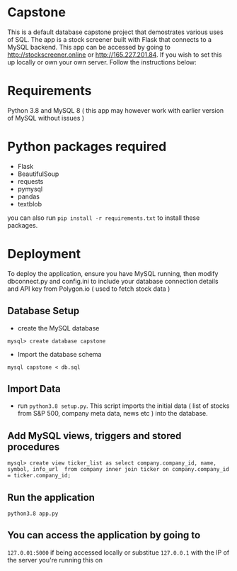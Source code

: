 # Capstone
This is a default database capstone project that demostrates various uses of SQL. The app is a stock screener built with Flask that connects to a MySQL backend. This app can be accessed by going to http://stockscreener.online or http://165.227.201.84. If you wish to set this up locally or own your own server. Follow the instructions below:

# Requirements
Python 3.8 and MySQL 8 ( this app may however work with earlier version of MySQL without issues )

# Python packages required
- Flask
- BeautifulSoup
- requests
- pymysql 
- pandas
- textblob 

you can also run `pip install -r requirements.txt` to install these packages. 

# Deployment
To deploy the application, ensure you have MySQL running, then modify dbconnect.py and config.ini to include your database connection details and API key from Polygon.io ( used to fetch stock data )


## Database Setup
- create the MySQL database

```
mysql> create database capstone
``` 

- Import the database schema

`mysql capstone < db.sql` 

## Import Data
- run `python3.8 setup.py`. This script imports the initial data ( list of stocks from S&P 500, company meta data, news etc ) into the database. 

## Add MySQL views, triggers and stored procedures

```
mysql> create view ticker_list as select company.company_id, name, symbol, info_url  from company inner join ticker on company.company_id = ticker.company_id;
``` 


## Run the application
`python3.8 app.py` 

## You can access the application by going to

`127.0.01:5000` if being accessed locally or substitue `127.0.0.1` with the IP of the server you're running this on


